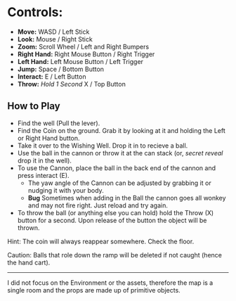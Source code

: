 # Controls:
- **Move:** WASD / Left Stick
- **Look:** Mouse / Right Stick
- **Zoom:** Scroll Wheel / Left and Right Bumpers
- **Right Hand:** Right Mouse Button / Right Trigger
- **Left Hand:** Left Mouse Button / Left Trigger
- **Jump:** Space / Bottom Button
- **Interact:** E / Left Button
- **Throw:** *Hold 1 Second* X / Top Button

## How to Play
- Find the well (Pull the lever).
- Find the Coin on the ground. Grab it by looking at it and holding the Left or Right Hand button.
- Take it over to the Wishing Well. Drop it in to recieve a ball.
- Use the ball in the cannon or throw it at the can stack (or, *secret reveal* drop it in the well).
- To use the Cannon, place the ball in the back end of the cannon and press interact (E).
  - The yaw angle of the Cannon can be adjusted by grabbing it or nudging it with your body.
  - **Bug** Sometimes when adding in the Ball the cannon goes all wonkey and may not fire right. Just reload and try again.
- To throw the ball (or anything else you can hold) hold the Throw (X) button for a second. Upon release of the button the object will be thrown.

Hint: The coin will always reappear somewhere. Check the floor.

Caution: Balls that role down the ramp will be deleted if not caught (hence the hand cart).

---

I did not focus on the Environment or the assets, therefore the map is a single room and the props are made up of primitive objects.
